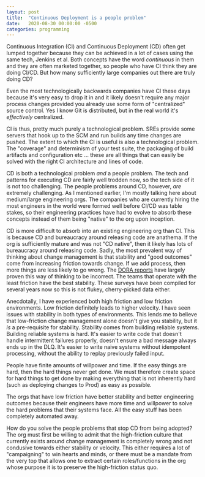 ```yaml
---
layout: post
title:  "Continuous Deployment is a people problem"
date:   2020-08-30 00:00:00 -0500
categories: programming
---
```


Continuous Integration (CI) and Continuous Deployment (CD) often get lumped together because they can be achieved in a lot of cases using the same tech, Jenkins et al. Both concepts have the word *continuous* in them and they are often marketed together, so people who have CI think they are doing CI/CD. But how many sufficiently large companies out there are truly doing CD?

Even the most technologically backwards companies have CI these days because it's very easy to drop it in and it likely doesn't require any major process changes provided you already use some form of "centralized" source control. Yes I know Git is distributed, but in the real world it's *effectively* centralized.

CI is thus, pretty much purely a technological problem. SREs provide some servers that hook up to the SCM and run builds any time changes are pushed. The extent to which the CI is useful is also a technological problem. The "coverage" and determinism of your test suite, the packaging of build artifacts and configuration etc ... these are all things that can easily be solved with the right CI architecture and lines of code.

CD is both a technological problem *and* a people problem. The tech and patterns for executing CD are fairly well trodden now, so the tech side of it is not too challenging. The people problems around CD, however, *are* extremely challenging. As I mentioned earlier, I'm mostly talking here about medium/large engineering orgs. The companies who are currently hiring the most engineers in the world were formed well before CI/CD was table stakes, so their engineering practices have had to evolve to absorb these concepts instead of them being "native" to the org upon inception.

CD is more difficult to absorb into an existing engineering org than CI. This is because CD and bureaucracy around releasing code are anathema. If the org is sufficiently mature and was not "CD native", then it likely has lots of bureaucracy around releasing code. Sadly, the most prevalent way of thinking about change management is that stability and "good outcomes" come from increasing friction towards change. If we add process, then more things are less likely to go wrong. The [DORA reports](https://cloud.google.com/blog/products/devops-sre/the-2019-accelerate-state-of-devops-elite-performance-productivity-and-scaling) have largely proven this way of thinking to be incorrect. The teams that operate with the least friction have the best stability. These surveys have been compiled for several years now so this is not flukey, cherry-picked data either.

Anecdotally, I have experienced both high friction and low friction environments. Low friction definitely leads to higher velocity. I have seen issues with stability in both types of environments. This lends me to believe that low-friction change management alone doesn't give you stability, but it *is* a pre-requisite for stability. Stability comes from building reliable systems. Building reliable systems is hard. It's easier to write code that doesn't handle intermittent failures properly, doesn't ensure a bad message always ends up in the DLQ. It's easier to write naive systems without idempotent processing, without the ability to replay previously failed input.

People have finite amounts of willpower and time. If the easy things are hard, then the hard things never get done. We must therefore create space for hard things to get done by making everything that is not inherently hard (such as deploying changes to Prod) as easy as possible.

The orgs that have low friction have better stability and better engineering outcomes because their engineers have more time and willpower to solve the hard problems that their systems face. All the easy stuff has been completely automated away.

How do you solve the people problems that stop CD from being adopted? The org must first be willing to admit that the high-friction culture that currently exists around change management is completely wrong and not condusive towards either stability or velocity. This either requires a lot of "campaigning" to win hearts and minds, or there must be a mandate from the very top that allows one to extract certain roles/functions in the org whose purpose it is to preserve the high-friction status quo.
